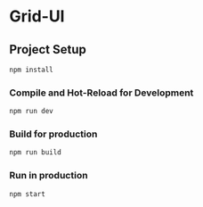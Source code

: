 # Grid-UI

## Project Setup

```sh
npm install
```

### Compile and Hot-Reload for Development

```sh
npm run dev
```

### Build for production

```sh
npm run build
```

### Run in production

```sh
npm start
```
